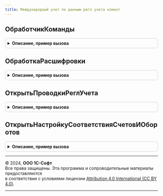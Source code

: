 ```yaml
---
title: Международный учет по данным регл учета клиент
---
```



## ОбработчикКоманды
<details style="margin: 1em 0; padding: 0.5em; border: 1px solid #ccc; border-radius: 6px;">

<summary style="font-weight: bold; cursor: pointer;">Описание, пример вызова</summary>

```bsl

// Обработчик команд, добавленных динамически.
//
// (См. ОтчетыКлиентПереопределяемый.ОбработчикКоманды).
//
Процедура ОбработчикКоманды(ЭтаФорма, Команда, Результат) Экспорт
```

Пример вызова
```bsl
МеждународныйУчетПоДаннымРеглУчетаКлиент.ОбработчикКоманды(ЭтаФорма, Команда, Результат) 
```
</details>

## ОбработкаРасшифровки
<details style="margin: 1em 0; padding: 0.5em; border: 1px solid #ccc; border-radius: 6px;">

<summary style="font-weight: bold; cursor: pointer;">Описание, пример вызова</summary>

```bsl

// Обработчик расшифровки табличного документа формы отчета.
//
// (См. ОтчетыКлиентПереопределяемый.ОбработкаРасшифровки)
//
Процедура ОбработкаРасшифровки(ЭтаФорма, Элемент, Расшифровка, СтандартнаяОбработка) Экспорт
```

Пример вызова
```bsl
МеждународныйУчетПоДаннымРеглУчетаКлиент.ОбработкаРасшифровки(ЭтаФорма, Элемент, Расшифровка, СтандартнаяОбработка) 
```
</details>

## ОткрытьПроводкиРеглУчета
<details style="margin: 1em 0; padding: 0.5em; border: 1px solid #ccc; border-radius: 6px;">

<summary style="font-weight: bold; cursor: pointer;">Описание, пример вызова</summary>

```bsl

// Открывает форму просмотра проводок регламентированного учета по документу.
//
// Параметры:
// 	Документ - ДокументСсылка - Документ, для которого необходимо открыть форму просмотра проводок.
// 	ФормаВладелец - ФормаКлиентскогоПриложения - Владелец формы просмотра проводок.
//
Процедура ОткрытьПроводкиРеглУчета(Документ, ФормаВладелец) Экспорт
```

Пример вызова
```bsl
МеждународныйУчетПоДаннымРеглУчетаКлиент.ОткрытьПроводкиРеглУчета(Документ, ФормаВладелец) 
```
</details>

## ОткрытьНастройкуСоответствияСчетовИОборотов
<details style="margin: 1em 0; padding: 0.5em; border: 1px solid #ccc; border-radius: 6px;">

<summary style="font-weight: bold; cursor: pointer;">Описание, пример вызова</summary>

```bsl

// Открывает форму настройки соответствия счетов и оборотов международного учета регламентированным.
//
// Параметры:
// 	ПараметрыФормы - См. МеждународныйУчетКлиент.ПараметрыОткрытияФормНастройкиПроводок
// 	ФормаВладелец - ФормаКлиентскогоПриложения - Владелец формы настройки.
// 	СчетРеглУчета - ПланСчетовСсылка,
// 	                Неопределено - Счет регламентированного учета, для которого необходимо выполнить настройку.
// 	                               Если Неопределено, то форма открывается для настройки по всем счетам.
//
Процедура ОткрытьНастройкуСоответствияСчетовИОборотов(ПараметрыФормы, ФормаВладелец, СчетРеглУчета = Неопределено) Экспорт
```

Пример вызова
```bsl
МеждународныйУчетПоДаннымРеглУчетаКлиент.ОткрытьНастройкуСоответствияСчетовИОборотов(ПараметрыФормы, ФормаВладелец, СчетРеглУчета);
```
</details>

---

© 2024, **ООО 1С-Софт**  
Все права защищены. Эта программа и сопроводительные материалы предоставляются  
в соответствии с условиями лицензии [Attribution 4.0 International (CC BY 4.0)](https://creativecommons.org/licenses/by/4.0/legalcode).

---
